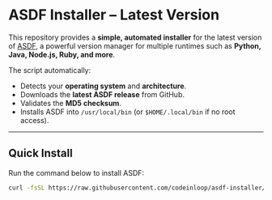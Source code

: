 # ASDF Installer – Latest Version

This repository provides a **simple, automated installer** for the latest version of [ASDF](https://asdf-vm.com/), a powerful version manager for multiple runtimes such as **Python, Java, Node.js, Ruby, and more**.

The script automatically:
- Detects your **operating system** and **architecture**.
- Downloads the **latest ASDF release** from GitHub.
- Validates the **MD5 checksum**.
- Installs ASDF into `/usr/local/bin` (or `$HOME/.local/bin` if no root access).

---

## **Quick Install**
Run the command below to install ASDF:
```bash
curl -fsSL https://raw.githubusercontent.com/codeinloop/asdf-installer/main/install-latest-asdf.sh | bash
